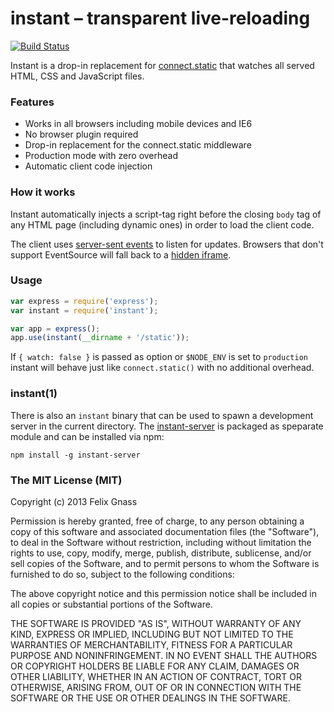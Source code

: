# instant – transparent live-reloading

[![Build Status](https://travis-ci.org/fgnass/instant.png)](https://travis-ci.org/fgnass/instant)

Instant is a drop-in replacement for
[connect.static](http://www.senchalabs.org/connect/middleware-static.html)
that watches all served HTML, CSS and JavaScript files.

### Features

* Works in all browsers including mobile devices and IE6
* No browser plugin required
* Drop-in replacement for the connect.static middleware
* Production mode with zero overhead
* Automatic client code injection

### How it works

Instant automatically injects a script-tag right before the closing `body` tag
of any HTML page (including dynamic ones) in order to load the client code.

The client uses
[server-sent events](http://en.wikipedia.org/wiki/Server-sent_events) to
listen for updates. Browsers that don't support EventSource will fall back to a
[hidden iframe](http://en.wikipedia.org/wiki/Comet_%28programming%29#Hidden_iframe).

### Usage

```js
var express = require('express');
var instant = require('instant');

var app = express();
app.use(instant(__dirname + '/static'));
```

If `{ watch: false }` is passed as option or `$NODE_ENV` is set to `production`
instant will behave just like `connect.static()` with no additional overhead.

### instant(1)

There is also an `instant` binary that can be used to spawn a development
server in the current directory.
The [instant-server](https://github.com/fgnass/instant-server) is packaged as
speparate module and can be installed via npm:

```
npm install -g instant-server
```


### The MIT License (MIT)

Copyright (c) 2013 Felix Gnass

Permission is hereby granted, free of charge, to any person obtaining a copy
of this software and associated documentation files (the "Software"), to deal
in the Software without restriction, including without limitation the rights
to use, copy, modify, merge, publish, distribute, sublicense, and/or sell
copies of the Software, and to permit persons to whom the Software is
furnished to do so, subject to the following conditions:

The above copyright notice and this permission notice shall be included in
all copies or substantial portions of the Software.

THE SOFTWARE IS PROVIDED "AS IS", WITHOUT WARRANTY OF ANY KIND, EXPRESS OR
IMPLIED, INCLUDING BUT NOT LIMITED TO THE WARRANTIES OF MERCHANTABILITY,
FITNESS FOR A PARTICULAR PURPOSE AND NONINFRINGEMENT. IN NO EVENT SHALL THE
AUTHORS OR COPYRIGHT HOLDERS BE LIABLE FOR ANY CLAIM, DAMAGES OR OTHER
LIABILITY, WHETHER IN AN ACTION OF CONTRACT, TORT OR OTHERWISE, ARISING FROM,
OUT OF OR IN CONNECTION WITH THE SOFTWARE OR THE USE OR OTHER DEALINGS IN
THE SOFTWARE.
